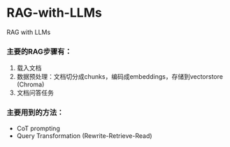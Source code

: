 # RAG-with-LLMs
RAG with LLMs
### 主要的RAG步骤有：
1. 载入文档
2. 数据预处理：文档切分成chunks，编码成embeddings，存储到vectorstore (Chroma)
3. 文档问答任务

### 主要用到的方法：
* CoT prompting
* Query Transformation (Rewrite-Retrieve-Read)
